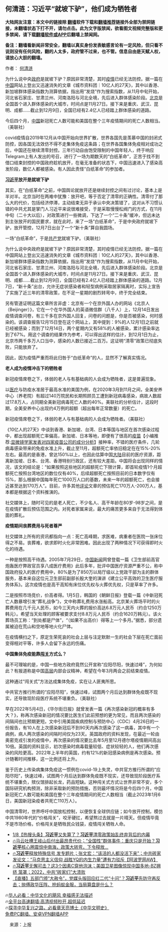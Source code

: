  <!-- 面包屑导航 --> <h2>何清涟：习近平“就坡下驴”，他们成为牺牲者</h2> <p class="notice"><b>大陆网友注意：本文中的链接除 <a href="https://github.com/bannedbook/fanqiang" >翻墙</a>软件下载和<a href="https://github.com/killgcd/justmysocks/blob/master/README.md">翻墙推荐</a>链接外全部为禁网链接，未翻墙状态下打不开，请勿点击。此为文字版禁闻，欲看图文视频完整版和更多禁闻，请下载<a href="https://github.com/bannedbook/fanqiang">翻墙软件或APP</a>后翻墙上禁闻网。</p><p>备注：翻墙看新闻非常安全，翻墙以真实身份发表敏感言论有一定风险，但只看不说则没有任何风险，翻的人太多，政府管不过来，也不管。信息自由是天赋人权，请放心大胆的翻墙。</b></p>  <div class="entry"> <p>作者： <a href="https://www.bannedbook.org/bnews/tag/%e4%bd%95%e6%b8%85%e6%b6%9f/" class="st_tag internal_tag" rel="tag" title="标签 何清涟 下的日志">何清涟</a></p> <p id="summary">为什么说中央<a href="https://www.bannedbook.org/bnews/tag/%e6%94%bf%e5%ba%9c/" class="st_tag internal_tag" rel="tag" title="标签 政府 下的日志">政府</a>是就坡下驴？原因非常清楚，其时<a href="https://www.bannedbook.org/bnews/tag/%E7%96%AB%E6%83%85/" class="st_tag internal_tag" rel="tag" title="标签 疫情 下的日志">疫情</a>已经无法防控。据一篇在<span class='wp_keywordlink_affiliate'><a href="https://www.bannedbook.org/" title="中国" target="_blank">中国</a></span>网站上登出又迅速消失的文章《城市资料团｜10亿人的27天》，其中以香港、新加坡群体感染指数为测算依据，指出用“发烧”作为搜索指数，从11月中旬开始，河北省石家庄、甘肃兰州、河南洛阳与河北全境，先后进入群体感染阶段。<a href="https://www.bannedbook.org/bnews/tag/%e5%8c%97%e4%ba%ac/" class="st_tag internal_tag" rel="tag" title="标签 北京 下的日志">北京</a>是全国首个进入群体感染的大城市，时间点是11月27日。接下来是重庆、武汉、昆明、成都……截止到12月9日，全国已经有2.4亿人已经踏上群体感染的道路。</p> <p id="conimg">今后四个月，<a href="https://www.bannedbook.org/bnews/tag/%E4%B8%AD%E5%9B%BD/" class="st_tag internal_tag" rel="tag" title="标签 中国 下的日志">中国</a>新冠死亡人数可能和美国在整个三年疫情期间的死亡人数相当。（美联社）</p> <p>covid疫情自2019年12月从中国开始向世界扩散，世界各国先是羡慕中国的封闭式防控，因各国无法效仿不得不走集体免疫这条路；在世界各国集体免疫相对成功之后，中国还在继续清零封控。三年行动自由饱受限制的中国年轻人，终于响应Telegram上有人发出的号召，进行了一场为期数天的“白纸革命”，正苦于找不到借口结束封控的中国政府趁机放开，在毫无准备的状态下，中国迅速进入了感染高发阶段，数亿人都被感染。有人因此责怪“白纸革命”的参加者。</p> <p><strong><a href="https://www.bannedbook.org/bnews/tag/%e4%b9%a0%e8%bf%91%e5%b9%b3/" class="st_tag internal_tag" rel="tag" title="标签 习近平 下的日志">习近平</a>放开是就坡下驴</strong></p> <p>其实，在“白纸革命”之前，中国舆论就放开还是继续封控之间有过讨论，基本上是半对半。北京当时在两难中犹豫：放开吧，等于否定了清零的正确性。清零付了那么大的代价，包括经济停滞，主动结束无异于承认中央决策错了，这对从不习惯认错的中共尤其是掌门人习近平来说很难接受，于是采取慢慢松阀门的方式，在11月中旬（二十大以后），对政策进行一些微调，下达了一个“二十条”缓冲，但远未达到主张放开的国民要求，就在此时，来了一场“白纸革命”，于是中央政府就坡下驴，放开管控，12月7日出台了一个“新十条”算自我圆场。</p> <p>一场“白纸革命”，于是<a href="https://www.bannedbook.org/bnews/tag/%e5%85%b1%e4%ba%a7%e5%85%9a/" class="st_tag internal_tag" rel="tag" title="标签 共产党 下的日志">共产党</a>就坡下驴。（美联社）</p>  <p>为什么说中央政府是就坡下驴？原因非常清楚，其时疫情已经无法防控。据一篇在中国网站上登出又迅速消失的文章《城市资料团｜10亿人的27天》，其中以香港、新加坡群体感染指数为测算依据，指出用“发烧”作为搜索指数，从11月中旬开始，河北省石家庄、甘肃兰州、河南洛阳与河北全境，先后进入群体感染阶段。北京是全国首个进入群体感染的大城市，时间点是11月27日。接下来是重庆、武汉、昆明、成都……截止到12月9日，全国已经有2.4亿人已经踏上群体感染的道路。12月7日，“新十条”出台，允许无症状感染者和轻型病例采取居家隔离时，实际上宣告了实施了近三年的清零政策，在不足一星期的剧烈转弯中，终于完全结束。</p> <p>另有管道证明这篇文章所言非虚：北京有一个在京外国人办的网站《北京人（Beijinger）》，它在一个在华外国人的英语微信群（八千人）上，12月14日发出疫情调查问卷，有三千多在京外国人回复，问卷的问题是，你是否被感染，何时感染的。该调查报告12月15日登在这个网站上，其中提到：9%的人12月1日之前就已经被感染；而到了12月14日，两个星期内又有58%的人被感染，累计感染率达到了67%。用这个调查的结果作为参考，可以得出这样的估计，到12月1日为止，北京市两千多万人口当中，感染的人数已接近二百万。这证明“清零”政策已彻底失败，只能放弃了。</p> <p>因此，因为疫情严重而将此归咎于“白纸革命”的人，显然不了解真实情况。</p> <p><strong>老人成为疫情冲击下的牺牲者</strong></p> <p>新冠疫情席卷之下，体弱的老人与有基础病的人会成为牺牲者，这是普遍现象。</p> <p>以<a href="https://www.bannedbook.org/bnews/tag/%E5%8C%BB%E7%96%97/" class="st_tag internal_tag" rel="tag" title="标签 医疗 下的日志">医疗</a>与防疫水准居于最高水准的美国为例，在2020年3月到11月之间，全美安养中心（养老院）有超过140万院民和长期照顾员工遭到新冠病毒感染，病故人数超过17.8万人，占同期全美新冠病毒死亡人数的40%。美联社的分析估计，这段时期，全美安养中心出现约4万例的超额（超出每年正常数量）的死亡。</p> <p>新冠疫情席卷之下，体弱的老人与有基础病的人会成为牺牲者。（美联社）</p>  <p>《10亿人的27天》中谈到香港、新加坡、台湾、日本等国与地区在首次感染过程中，都出现超额死亡率偏高，新加坡、日本等地，即便有了很高的<span class='wp_keywordlink'><a href="https://www.bannedbook.org/bnews/topimagenews/20180408/925060.html" title="纪录片：恐怖的疫苗真相之谜" target="_blank">疫苗</a></span>【小编推荐:<a href='https://www.bannedbook.org/bnews/comments/20210902/1617622.html' target='_blank'>显微镜学家发表对四家疫苗公司的成分分析</a>】接种率，不错的医疗条件，几轮病毒感染带来的免疫水准上升，截止至11月，超额死亡率依旧稳定在在15%-20%左右。最高的是香港，曾达150%以上，也因此估算中国<span class='wp_keywordlink_affiliate'><a href="https://www.bannedbook.org/" title="大陆" target="_blank">大陆</a></span>目前的医疗资源，距离新加坡、日本、台湾、香港特别行政区，还有较大差距。中国将会出现同样的情况，该文的结论是：“如果按照这些地区的超额死亡下限计算，即首轮疫情1个月超额死亡按照台湾地区的数位仅有40%，后续超额死亡按照目前的日本数字仅有15%，那么根据中国每年死亡1000万人口的基数，未来一年的超额死亡，也会接近甚至达到170万人”。目前，许多其他<span class='wp_keywordlink_affiliate'><a href="https://www.bannedbook.org/bnews/comments/" title="新闻评论" target="_blank">评论</a></span>文章的预估死亡170万人-200万人，基本都是根据这个资料推演的。</p> <p>社交媒体上，随时可见的是老人死亡，不少名人、高干年龄在80岁-98岁之间，是在疫情扩散后预估范围之内。对死者家属来说，最大的痛苦更多来自于无法得到体面的葬礼。</p> <p><strong>疫情期间丧葬费用与死者尊严</strong></p> <p>社交媒体上所有的资讯都指向一点：死亡高峰期，求医难，病重者在医院一张床位得之不易。丧葬难，欲求即时火化非常困难。因此出现了两种情况下可获得即时火化的待遇。</p> <p>一种是按照高干待遇。2005年7月29日，<span class='wp_keywordlink_affiliate'><a href="https://www.bannedbook.org/bnews/cnnews/" title="中国新闻">中国新闻</a></span>网曾登载一篇《卫生部前高官炮轰医疗弊政官员享八成医疗费用》此后多年，批评中国医疗资源严重不公，称中国政府投入的医疗费用中，80%是为了850万以局厅级以上党政干部为主的群体服务，基本来自这位元卫生部前副部长殷大奎的演讲《建立公平高效的卫生医疗服务体系》。这次疫情也是高干高知有床位优先权与火葬优先权，只是草率了许多。</p> <p>二是按照市场竞价，价高者得。1月5日，韩国的《朝鲜日报》登载一篇《中新冠死亡人数暴增引发“葬礼战争”》，文中称葬礼费用水涨船高。北京某火葬场平时的火葬费用在几千元人民币，如今三天内火葬的报价高达6.8万元人民币（约合1250万韩元）。希望当天处理的顾客被要求支付8.8万元人民币（约合1620万韩元）。该火葬场员工称：“到处都是尸体”，“（如果不出高价）得等上一个多月。”据悉，部分遗属被迫在荒山和空地等地火化尸体。</p> <p>在疫情横扫之下，原定生荣死哀的社会上层与注定默默一生的社会下层在死亡面前变得相对平等，许多人会留下永远的伤痛。</p>  <p><strong>中国集体免疫能靠<a href="https://www.bannedbook.org/bnews/tag/%E9%97%AF%E5%85%B3/" class="st_tag internal_tag" rel="tag" title="标签 闯关 下的日志">闯关</a>方式么？</strong></p> <p>最不可理喻的是，中国一些地方政府竟然公开宣称“应阳尽阳，快速过峰”，为何如此？有报道称是中国<span class='wp_keywordlink_affiliate'><a href="https://www.bannedbook.org/bnews/ccpdope/" title="中共高层内幕" target="_blank">高层</a></span>内部会议精神，希望在今年3月两会之前结束疫情。</p> <p>这种通过“闯关式”方法达成集体免疫，实在让人匪夷所思。</p> <p>中共官方推行所谓的“应阳尽阳”，快速过峰，试图两个月后达到群体免疫既不现实，还导致现阶段医疗系统不堪重负。（美联社）</p> <p>早在2022年5月4日，《华尔街日报》就曾发表一篇《再次感染新冠的概率有多大？》，称再次感染新冠的情况要比医生们此前预想的更为常见，而且两次感染的间隔间也比预期更短。文中引用美国疾病控制与预防中心（CDC）4月26日的一份报告，有10人在上次感染新冠后不到90天内再次感染了这一病毒，其中有一个病例，病人两次感染的间隔时间仅为23天。英国政府的资料发现，在最近一轮由奥密克戎引发的疫情中，再次感染的情况要比去年5月至12月德尔塔疫情期间高出10倍。英国的资料显示，初次感染时病毒载量较低、症状较轻的人，他们再次感染的风险更高。2022年上半年的英国，约有12%的新冠感染病例是再次感染。预计随著时间推移，这一比例还将上升。</p> <p>鉴于历史上传染病集体免疫这一惯例在covid-19上失灵，中共官方推行所谓的“应阳尽阳”，快速过峰，试图两个月后达到群体免疫既不现实，还导致现阶段医疗系统不堪重负，殡仪馆排起长龙，药品短缺。这种闯关式方式让世界非常不安，多个国际研究机构预测，除非采取新的预防措施，否则最坏情况将是今后四个月，中国新冠死亡人数可能和美国在整个三年疫情期间的死亡人数相当（截止2023年1月6日，美国新冠染疫者共死亡110万人）。</p> <p>中国清零时，世界呼吁中国放松控制，以便恢复全球供应链；如今放开控制，模仿中共1980年代的“价格闯关”，咬牙硬扛，希望熬过去就是一片晴天。但疫情毕竟不是市场价格，价格闯关是牺牲民众钱袋，疫情闯关牺牲人命。</p>  <!--<div id="taboola-mid-1"></div>--><ul class='op-related-articles' title='相关阅读'> <li><a href='https://www.bannedbook.org/bnews/bannedvideo/20230109/1833966.html' target='_blank'>1/8【热搜头条】<b>习近平</b>又失算了？<b>习近平</b>清零政策始乱终弃背后的内幕</a></li> <li><a href='https://www.bannedbook.org/bnews/bannedvideo/20230109/1833959.html' target='_blank'>🔥马云吐槽王岐山后付出最昂贵代价；“全国性”群体事件：重庆只是开始？<b>习近平</b>核心圈震惊中南海，政策大转弯，下令释放...</a></li> <li><a href='https://www.bannedbook.org/bnews/bannedvideo/20230109/1833946.html' target='_blank'>🔥<b>习近平</b>释放特殊信号 发专题片；张文宏：“该活的人都没活下来”；中共砖家发论文：“马克思主义信仰 战胜YQ的内生力量”遭有力驳斥【阿波罗网AW】</a></li> <li><a href='https://www.bannedbook.org/bnews/bannedvideo/20230109/1833934.html' target='_blank'>🔥<b>习近平</b>无懈可击？这3个因素C穿他泡沫；美国卫星图像惊现中国多地-BZ拥挤 笼罩；2022，中共“砖家们”大溃败</a></li> <li><a href='https://www.bannedbook.org/bnews/sohnews/20230109/1833927.html' target='_blank'>【直播】五部门颁“大赦令”，党媒头版回应红二代“十问”？<b>习近平</b>先防守再反击；抛傅政华压阵、抢蚂蚁金服，当局算盘是什么？</a></li> </ul> <p class="texttj"> 🔥<a href="https://www.bannedbook.org/bnews/comments/20220220/1694796.html" target="_blank">华人必看：中华文化的飓风 幸福感无法描述</a><br/> 🔥<a href="https://github.com/bannedbook/fanqiang/wiki/V2ray%E6%9C%BA%E5%9C%BA" target="_blank">全平台高速翻墙:高清视频秒开,超低延迟</a><br/> 🔥<a href="https://www.bannedbook.org/bnews/comments/20220808/1768773.html" target="_blank">探寻中华复兴之路，必看章天亮博士《中华文明史》</a><br/> <a href="https://github.com/bannedbook/fanqiang/wiki/%E7%A6%81%E9%97%BB%E7%BD%91%E5%AE%89%E5%8D%93%E7%BF%BB%E5%A2%99%E6%96%B0%E9%97%BBAPP" target="_blank">免费PC翻墙、安卓VPN翻墙APP</a><br/> </p><p class="src-info">　来源：上报 </p><a name='sharetosocial'></a> <div style="margin-bottom:5px;padding-bottom:5px;clear:both"> <div id="archive-pix-1" class="banner-ads"> <!-- AuctionX Display platform tag START --> <div id="27602x728x90x621x_ADSLOT1" clicktrack="%%CLICK_URL_ESC%%"></div>  <!-- AuctionX Display platform tag END --> </div> <div id="archive-pix-2" class="banner-ads"> <!-- AuctionX Display platform tag START --> <div id="27556x300x250x621x_ADSLOT1" clicktrack="%%CLICK_URL_ESC%%" style="margin:0 auto;text-align:center"></div>  <!-- AuctionX Display platform tag END --> </div> </div>  <div id="archive-pix-1" class="banner-ads"> <!-- AuctionX Display platform tag START --> <div id="27603x728x90x621x_ADSLOT1" clicktrack="%%CLICK_URL_ESC%%"></div>  <!-- AuctionX Display platform tag END --> </div> </div><!--END ENTRY--> 